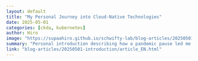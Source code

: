 ```yaml
---
layout: default
title: "My Personal Journey into Cloud-Native Technologies"
date: 2025-05-01
categories: [ckda, kubernetes]
author: Hiro
image: "https://supaahiro.github.io/schwifty-lab/blog-articles/20250501-introduction/article.webp"
summary: "Personal introduction describing how a pandemic pause led me to Docker, Kubernetes and cloud-native technologies — and why this blog will share practical guides and insights for beginners and experienced practitioners."
link: "blog-articles/20250501-introduction/article_EN.html"
---
```


